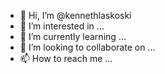 - 👋 Hi, I’m @kennethlaskoski
- 👀 I’m interested in ...
- 🌱 I’m currently learning ...
- 💞️ I’m looking to collaborate on ...
- 📫 How to reach me ...

<!---
kennethlaskoski/kennethlaskoski is a ✨ special ✨ repository because its `README.md` (this file) appears on your GitHub profile.
You can click the Preview link to take a look at your changes.
--->
